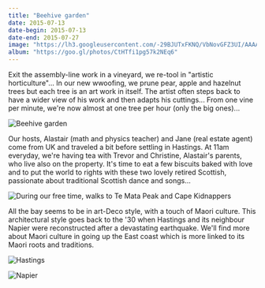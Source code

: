 ```yaml
---
title: "Beehive garden"
date: 2015-07-13
date-begin: 2015-07-13
date-end: 2015-07-27
image: "https://lh3.googleusercontent.com/-29BJUTxFKNQ/VbNovGFZ3UI/AAAAAAAAGQ8/Dcpxa4k63ik/s1280/upload_-1.jpg"
album: "https://goo.gl/photos/CtHTfi1pg57k2NEq6"
---
```


Exit the assembly-line work in a vineyard, we re-tool in "artistic horticulture"... In our new wwoofing, we prune pear, apple and hazelnut trees but each tree is an art work in itself. The artist often steps back to have a wider view of his work and then adapts his cuttings... From one vine per minute, we're now almost at one tree per hour (only the big ones)...

![Beehive garden](https://lh3.googleusercontent.com/-jlRk17ycgsk/Vbr2Ke_dlOI/AAAAAAAAGWI/VT3n1Rey1Jw/s1280/upload_-1.jpg)


Our hosts, Alastair (math and physics teacher) and Jane (real estate agent) come from UK and traveled a bit before settling in Hastings. At 11am everyday, we're having tea with Trevor and Christine, Alastair's parents, who live also on the property. It's time to eat a few biscuits baked with love and to put the world to rights with these two lovely retired Scottish, passionate about traditional Scottish dance and songs...

![During our free time, walks to Te Mata Peak and Cape Kidnappers](https://lh3.googleusercontent.com/-KySjEyhY5kE/Vbr2MKTpDAI/AAAAAAAAGWQ/WfYl6gLj6vM/s1280/upload_-1.jpg)

All the bay seems to be in art-Deco style, with a touch of Maori culture. This architectural style goes back to the '30 when Hastings and its neighbour Napier were reconstructed after a devastating earthquake. We'll find more about Maori culture in going up the East coast which is more linked to its Maori roots and traditions.

![Hastings](https://lh3.googleusercontent.com/-UNy0NB0soc0/Vbr2IX_EUCI/AAAAAAAAGWA/Q4Phy5kgKa4/s1280/upload_-1.jpg)

![Napier](https://lh3.googleusercontent.com/-0S4e38hbQ2I/Vbr2GeJdGGI/AAAAAAAAGV4/P-U-ZHRZQpY/s1280/upload_-1.jpg)

